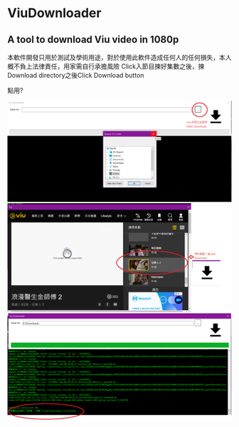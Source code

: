 # ViuDownloader
 A tool to download Viu video in 1080p
 ---------------------------------------
 本軟件開發只用於測試及學術用途，對於使用此軟件造成任何人的任何損失，本人概不負上法律責任，用家需自行承擔風險
 Click入節目揀好集數之後，揀Download directory之後Click Download button

 點用?
 
 ![1. 揀好Download路徑先](/tutorial/selectDir.png)
 ![2. Click Download制等佢download完](/tutorial/download.png)
 ![3. C顯示download successfully](/tutorial/downloadFinished.png)